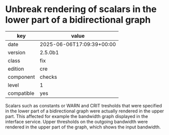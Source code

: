 [//]: # (werk v2)
# Unbreak rendering of scalars in the lower part of a bidirectional graph

key        | value
---------- | ---
date       | 2025-06-06T17:09:39+00:00
version    | 2.5.0b1
class      | fix
edition    | cre
component  | checks
level      | 1
compatible | yes

Scalars such as constants or WARN and CRIT tresholds that were specified in the lower part of a bidirectional graph were actually rendered in the upper part.
This affected for example the bandwidth graph displayed in the interface service. Upper thresholds on the outgoing bandwidth were rendered in the upper part of the graph, which shows the input bandwidth.
